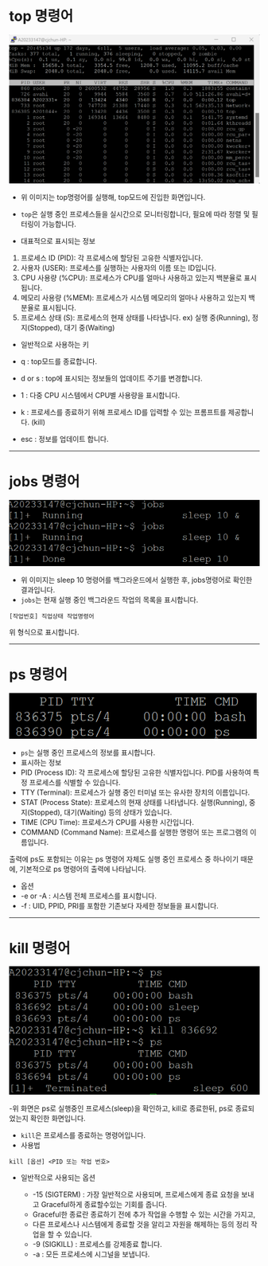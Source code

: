 # top 명령어

![top command](images/top.png)
- 위 이미지는 top명령어를 실행해, top모드에 진입한 화면입니다.
- `top`은 실행 중인 프로세스들을 실시간으로 모니터링합니다, 필요에 따라 정렬 및 필터링이 가능합니다.

- 대표적으로 표시되는 정보

 1. 프로세스 ID (PID): 각 프로세스에 할당된 고유한 식별자입니다.
 2. 사용자 (USER): 프로세스를 실행하는 사용자의 이름 또는 ID입니다.
 3. CPU 사용량 (%CPU): 프로세스가 CPU를 얼마나 사용하고 있는지 백분율로 표시됩니다.
 4. 메모리 사용량 (%MEM): 프로세스가 시스템 메모리의 얼마나 사용하고 있는지 백분율로 표시됩니다.
 5. 프로세스 상태 (S): 프로세스의 현재 상태를 나타냅니다. ex) 실행 중(Running), 정지(Stopped), 대기 중(Waiting)

- 일반적으로 사용하는 키


- q : top모드를 종료합니다.
- d or s : top에 표시되는 정보들의 업데이트 주기를 변경합니다.
- 1 : 다중 CPU 시스템에서 CPU별 사용량을 표시합니다.
- k : 프로세스를 종료하기 위해 프로세스 ID를 입력할 수 있는 프롬프트를 제공합니다. (kill)
- esc : 정보를 업데이트 합니다.
 
---
# jobs 명령어

![jobs command](images/jobs.png)
- 위 이미지는 sleep 10 명령어를 백그라운드에서 실행한 후, jobs명령어로 확인한 결과입니다.
- `jobs`는 현재 실행 중인 백그라운드 작업의 목록을 표시합니다.

```
[작업번호] 직업상태 작업명령어
```

위 형식으로 표시합니다.

---
# ps 명령어

![ps command](images/ps.png)

- `ps`는 실행 중인 프로세스의 정보를 표시합니다.
- 표시하는 정보
- PID (Process ID): 각 프로세스에 할당된 고유한 식별자입니다. PID를 사용하여 특정 프로세스를 식별할 수 있습니다.
- TTY (Terminal): 프로세스가 실행 중인 터미널 또는 유사한 장치의 이름입니다.
- STAT (Process State): 프로세스의 현재 상태를 나타냅니다. 실행(Running), 중지(Stopped), 대기(Waiting) 등의 상태가 있습니다.
- TIME (CPU Time): 프로세스가 CPU를 사용한 시간입니다.
- COMMAND (Command Name): 프로세스를 실행한 명령어 또는 프로그램의 이름입니다.

출력에 ps도 포함되는 이유는 ps 명령어 자체도 실행 중인 프로세스 중 하나이기 때문에, 기본적으로 ps 명령어의 출력에 나타납니다.

- 옵션
- -e or -A : 시스템 전체 프로세스를 표시합니다.
- -f : UID, PPID, PRI를 포함한 기존보다 자세한 정보들을 표시합니다.
---
# kill 명령어

![kill command](images/kill.png)

-위 화면은 ps로 실행중인 프로세스(sleep)을 확인하고, kill로 종료한뒤, ps로 종료되었는지 확인한 화면입니다.

- `kill`은 프로세스를 종료하는 명령어입니다. 
- 사용법
```
kill [옵션] <PID 또는 작업 번호>
```

- 일반적으로 사용되는 옵션

  - -15 (SIGTERM) : 가장 일반적으로 사용되며, 프로세스에게 종료 요청을 보내고 Graceful하게 종료할수있는 기회를 줍니다.
  - Graceful한 종료란 종료하기 전에 추가 작업을 수행할 수 있는 시간을 가지고,
  - 다른 프로세스나 시스템에게 종료할 것을 알리고 자원을 해제하는 등의 정리 작업을 할 수 있습니다.
  - -9 (SIGKILL) : 프로세스를 강제종료 합니다.
  - -a : 모든 프로세스에 시그널을 보냅니다.

